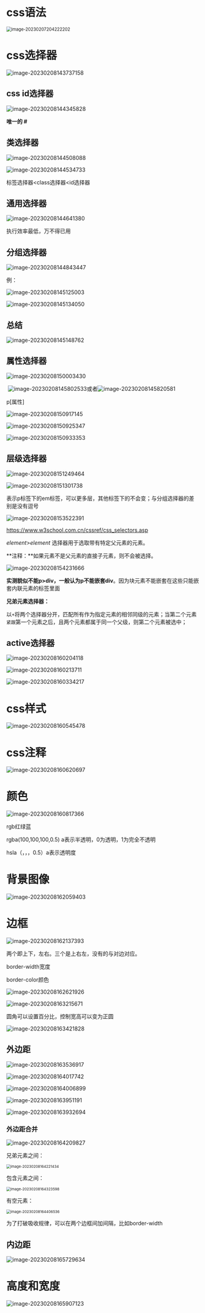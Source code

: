 # css语法

<img src="C:\Users\LHC\AppData\Roaming\Typora\typora-user-images\image-20230207204222202.png" alt="image-20230207204222202" style="zoom:80%;" />

# css选择器

![image-20230208143737158](C:\Users\LHC\AppData\Roaming\Typora\typora-user-images\image-20230208143737158.png)

## css id选择器

![image-20230208144345828](C:\Users\LHC\AppData\Roaming\Typora\typora-user-images\image-20230208144345828.png)

**唯一的      #**

## 类选择器

![image-20230208144508088](C:\Users\LHC\AppData\Roaming\Typora\typora-user-images\image-20230208144508088.png)

![image-20230208144534733](C:\Users\LHC\AppData\Roaming\Typora\typora-user-images\image-20230208144534733.png)

标签选择器<class选择器<id选择器

## 通用选择器

![image-20230208144641380](C:\Users\LHC\AppData\Roaming\Typora\typora-user-images\image-20230208144641380.png)

执行效率最低，万不得已用

## 分组选择器

![image-20230208144843447](C:\Users\LHC\AppData\Roaming\Typora\typora-user-images\image-20230208144843447.png)

例：

![image-20230208145125003](C:\Users\LHC\AppData\Roaming\Typora\typora-user-images\image-20230208145125003.png)

![image-20230208145134050](C:\Users\LHC\AppData\Roaming\Typora\typora-user-images\image-20230208145134050.png)

## 总结

![image-20230208145148762](C:\Users\LHC\AppData\Roaming\Typora\typora-user-images\image-20230208145148762.png)

## 属性选择器

![image-20230208150003430](C:\Users\LHC\AppData\Roaming\Typora\typora-user-images\image-20230208150003430.png)

​                                 ![image-20230208145802533](C:\Users\LHC\AppData\Roaming\Typora\typora-user-images\image-20230208145802533.png)或者![image-20230208145820581](C:\Users\LHC\AppData\Roaming\Typora\typora-user-images\image-20230208145820581.png)

 p[属性]



![image-20230208150917145](C:\Users\LHC\AppData\Roaming\Typora\typora-user-images\image-20230208150917145.png)

![image-20230208150925347](C:\Users\LHC\AppData\Roaming\Typora\typora-user-images\image-20230208150925347.png)

![image-20230208150933353](C:\Users\LHC\AppData\Roaming\Typora\typora-user-images\image-20230208150933353.png)

## 层级选择器

![image-20230208151249464](C:\Users\LHC\AppData\Roaming\Typora\typora-user-images\image-20230208151249464.png)

![image-20230208151301738](C:\Users\LHC\AppData\Roaming\Typora\typora-user-images\image-20230208151301738.png)

表示p标签下的em标签，可以更多层，其他标签下的不会变；与分组选择器的差别是没有逗号

![image-20230208153522391](C:\Users\LHC\AppData\Roaming\Typora\typora-user-images\image-20230208153522391.png)

https://www.w3school.com.cn/cssref/css_selectors.asp

*element*>*element* 选择器用于选取带有特定父元素的元素。

**注释：**如果元素不是父元素的直接子元素，则不会被选择。

![image-20230208154231666](C:\Users\LHC\AppData\Roaming\Typora\typora-user-images\image-20230208154231666.png)

**实测貌似不能p>div，一般认为p不能嵌套div**。因为块元素不能嵌套在这些只能嵌套内联元素的标签里面

**兄弟元素选择器：**

以`+`将两个选择器分开，匹配所有作为指定元素的相邻同级的元素；当第二个元素`紧跟`第一个元素之后，且两个元素都属于同一个父级，则第二个元素被选中；

## active选择器

![image-20230208160204118](C:\Users\LHC\AppData\Roaming\Typora\typora-user-images\image-20230208160204118.png)

![image-20230208160213711](C:\Users\LHC\AppData\Roaming\Typora\typora-user-images\image-20230208160213711.png)

![image-20230208160334217](C:\Users\LHC\AppData\Roaming\Typora\typora-user-images\image-20230208160334217.png)

# css样式

![image-20230208160545478](C:\Users\LHC\AppData\Roaming\Typora\typora-user-images\image-20230208160545478.png)

# css注释

![image-20230208160620697](C:\Users\LHC\AppData\Roaming\Typora\typora-user-images\image-20230208160620697.png)

# 颜色

![image-20230208160817366](C:\Users\LHC\AppData\Roaming\Typora\typora-user-images\image-20230208160817366.png)

rgb红绿蓝

rgba(100,100,100,0.5)  a表示半透明，0为透明，1为完全不透明

hsla（，，，0.5）a表示透明度

# 背景图像

![image-20230208162059403](C:\Users\LHC\AppData\Roaming\Typora\typora-user-images\image-20230208162059403.png)

# 边框

![image-20230208162137393](C:\Users\LHC\AppData\Roaming\Typora\typora-user-images\image-20230208162137393.png)

两个即上下，左右。三个是上右左，没有的与对边对应。

border-width宽度

border-color颜色

![image-20230208162621926](C:\Users\LHC\AppData\Roaming\Typora\typora-user-images\image-20230208162621926.png)

![image-20230208163215671](C:\Users\LHC\AppData\Roaming\Typora\typora-user-images\image-20230208163215671.png)

圆角可以设置百分比，控制宽高可以变为正圆

![image-20230208163421828](C:\Users\LHC\AppData\Roaming\Typora\typora-user-images\image-20230208163421828.png)

## 外边距

![image-20230208163536917](C:\Users\LHC\AppData\Roaming\Typora\typora-user-images\image-20230208163536917.png)

![image-20230208164017742](C:\Users\LHC\AppData\Roaming\Typora\typora-user-images\image-20230208164017742.png)

![image-20230208164006899](C:\Users\LHC\AppData\Roaming\Typora\typora-user-images\image-20230208164006899.png)

![image-20230208163951191](C:\Users\LHC\AppData\Roaming\Typora\typora-user-images\image-20230208163951191.png)

![image-20230208163932694](C:\Users\LHC\AppData\Roaming\Typora\typora-user-images\image-20230208163932694.png)

### 外边距合并

![image-20230208164209827](C:\Users\LHC\AppData\Roaming\Typora\typora-user-images\image-20230208164209827.png)

兄弟元素之间：

<img src="C:\Users\LHC\AppData\Roaming\Typora\typora-user-images\image-20230208164221434.png" alt="image-20230208164221434" style="zoom:67%;" />

包含元素之间：

<img src="C:\Users\LHC\AppData\Roaming\Typora\typora-user-images\image-20230208164323598.png" alt="image-20230208164323598" style="zoom:67%;" />

有空元素：

<img src="C:\Users\LHC\AppData\Roaming\Typora\typora-user-images\image-20230208164406536.png" alt="image-20230208164406536" style="zoom:67%;" />

为了打破吸收规律，可以在两个边框间加间隔，比如border-width

## 内边距

![image-20230208165729634](C:\Users\LHC\AppData\Roaming\Typora\typora-user-images\image-20230208165729634.png)

# 高度和宽度

![image-20230208165907123](C:\Users\LHC\AppData\Roaming\Typora\typora-user-images\image-20230208165907123.png)